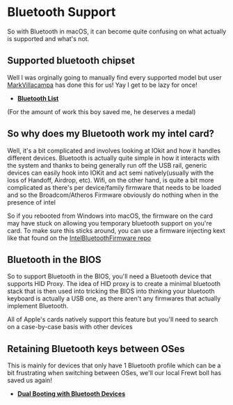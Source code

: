 # Bluetooth Support

So with Bluetooth in macOS, it can become quite confusing on what actually is supported and what's not.


## Supported bluetooth chipset

Well I was orginally going to manually find every supported model but user [MarkVillacampa](https://www.tonymacx86.com/members/markvillacampa.1790473/) has done this for us! Yay I get to be lazy for once!

* **[Bluetooth List](https://www.tonymacx86.com/threads/guide-how-to-get-bluetooth-and-wifi-working.275962/)**


(For the amount of work this boy saved me, he deserves a medal)

## So why does my Bluetooth work my intel card?

Well, it's a bit complicated and involves looking at IOkit and how it handles different devices. Bluetooth is actually quite simple in how it interacts with the system and thanks to being generally run off the USB rail, generic devices can easily hook into IOKit and act semi natively\(usually with the loss of Handoff, Airdrop, etc\). Wifi, on the other hand, is quite a bit more complicated as there's per device/family firmware that needs to be loaded and so the Broadcom/Atheros Firmware obviously do nothing when in the presence of intel

So if you rebooted from Windows into macOS, the firmware on the card may have stuck on allowing you temporary bluetooth support on you're card. To make sure this sticks around, you can use a firmware injecting kext like that found on the [IntelBluetoothFirmware repo](https://github.com/zxystd/IntelBluetoothFirmware)

## Bluetooth in the BIOS

So to support Bluetooth in the BIOS, you'll need a Bluetooth device that supports HID Proxy. The idea of HID proxy is to create a minimal bluetooth stack that is then used into tricking the BIOS into thinking your bluetooth keyboard is actually a USB one, as there aren't any firmwares that actually implement Bluetooth.

All of Apple's cards natively support this feature but you'll need to search on a case-by-case basis with other devices

## Retaining Bluetooth keys between OSes

This is mainly for devices that only have 1 Bluetooth profile which can be a bit frustrating when switching between OSes, we'll our local Frewt boll has saved us again!

* **[Dual Booting with Bluetooth Devices](https://fewtarius.gitbook.io/laptopguide/extras/dual-booting-with-bluetooth-devices)**
